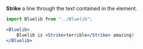 **Strike** a line through the text contained in the element.

```jsx
import Bluelib from "../Bluelib";

<Bluelib>
    Bluelib is <Strike>terrible</Strike> amazing!
</Bluelib>
```
